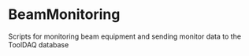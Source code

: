 # BeamMonitoring
Scripts for monitoring beam equipment and sending monitor data to the ToolDAQ database
